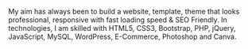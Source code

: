 My aim has always been to build a website, template, theme that looks professional, responsive with fast loading speed & SEO Friendly. In technologies, I am skilled with HTML5, CSS3, Bootstrap, PHP, jQuery, JavaScript, MySQL, WordPress, E-Commerce, Photoshop and Canva.

<!---
pranil007/pranil007 is a ✨ special ✨ repository because its `README.md` (this file) appears on your GitHub profile.
You can click the Preview link to take a look at your changes.
--->
